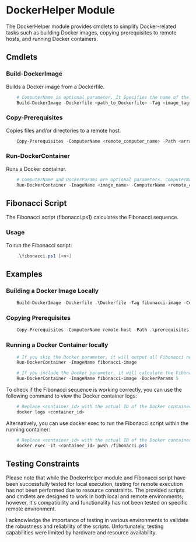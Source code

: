 # DockerHelper Module

The DockerHelper module provides cmdlets to simplify Docker-related tasks such as building Docker images, copying prerequisites to remote hosts, and running Docker containers.



## Cmdlets

### Build-DockerImage

Builds a Docker image from a Dockerfile.

```powershell
    # ComputerName is optional parameter. It Specifies the name of the remote computer where Docker is installed. If provided, the Docker image will be built on the specified remote host. If not provided, the Docker image will be built locally.
    Build-DockerImage -Dockerfile <path_to_Dockerfile> -Tag <image_tag> -Context <path_to_context_directory> -ComputerName <remote_computer_name>
```
### Copy-Prerequisites

Copies files and/or directories to a remote host.

```powershell
    Copy-Prerequisites -ComputerName <remote_computer_name> -Path <array_of_paths> -Destination <destination_path>
```

### Run-DockerContainer

Runs a Docker container.

```powershell
    # ComputerName and DockerParams are optional parameters. ComputerName specifies the name of the remote computer where Docker is installed. If provided, the Docker container will be run on the specified remote host. If not provided, the Docker container will be run locally.DockerParams Specifies additional parameters for the Docker container. This parameter accepts an array of strings. If provided, the Docker container will be run with the specified parameters. If not provided, the Docker container will be run with default parameters.
    Run-DockerContainer -ImageName <image_name> -ComputerName <remote_computer_name> -DockerParams <array_of_parameters>
```

## Fibonacci Script

The Fibonacci script (fibonacci.ps1) calculates the Fibonacci sequence.

### Usage

To run the Fibonacci script:

```powershell
    .\fibonacci.ps1 [<n>]
```

## Examples

### Building a Docker Image Locally

```powershell
    Build-DockerImage -Dockerfile .\Dockerfile -Tag fibonacci-image -Context .
```

### Copying Prerequisites

```powershell
    Copy-Prerequisites -ComputerName remote-host -Path .\prerequisites -Destination C:\temp
```

### Running a Docker Container locally

```powershell
    # If you skip the Docker parameter, it will output all Fibonacci numbers one by one every 0.5 second.
    Run-DockerContainer -ImageName fibonacci-image

    # If you include the Docker parameter, it will calculate the Fibonacci number for that parameter.
    Run-DockerContainer -ImageName fibonacci-image -DockerParams 5

```

To check if the Fibonacci sequence is working correctly, you can use the following command to view the Docker container logs:

```powershell
    # Replace <container_id> with the actual ID of the Docker container.
    docker logs <container_id>
```

Alternatively, you can use docker exec to run the Fibonacci script within the running container:


```powershell
    # Replace <container_id> with the actual ID of the Docker container.
    docker exec -it <container_id> pwsh /fibonacci.ps1
```

## Testing Constraints

Please note that while the DockerHelper module and Fibonacci script have been successfully tested for local execution, testing for remote execution has not been performed due to resource constraints. The provided scripts and cmdlets are designed to work in both local and remote environments; however, it's compatibility and functionality has not been tested on specific remote environment. 

I acknowledge the importance of testing in various environments to validate the robustness and reliability of the scripts. Unfortunately, testing capabilities were limited by hardware and resource availability.









